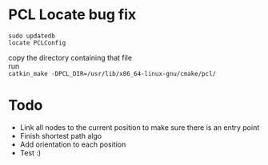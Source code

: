 # PCL Locate bug fix  
	
~~~~~~~~
sudo updatedb  
locate PCLConfig
~~~~~~~~
copy the directory containing that file  
run   
`catkin_make -DPCL_DIR=/usr/lib/x86_64-linux-gnu/cmake/pcl/  `

# Todo 
- Link all nodes to the current position to make sure there is an entry point
- Finish shortest path algo
- Add orientation to each position
- Test :)

